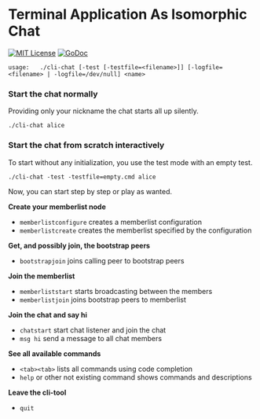 # Terminal Application As Isomorphic Chat

[![MIT License](https://img.shields.io/github/license/mashape/apistatus.svg?maxAge=2592000)](https://github.com/stefanhans/programming-reactive-systems-in-go/blob/master/LICENSE)
[![GoDoc](https://godoc.org/github.com/stefanhans/programming-reactive-systems-in-go/cli-chat?status.svg)](https://godoc.org/github.com/stefanhans/programming-reactive-systems-in-go/cli-chat)


```
usage: 	 ./cli-chat [-test [-testfile=<filename>]] [-logfile=<filename> | -logfile=/dev/null] <name>
```


### Start the chat normally

Providing only your nickname the chat starts all up silently.

```
./cli-chat alice
```


### Start the chat from scratch interactively

To start without any initialization, you use the test mode with an empty test.

```
./cli-chat -test -testfile=empty.cmd alice
```

Now, you can start step by step or play as wanted.


**Create your memberlist node**

- `memberlistconfigure` creates a memberlist configuration
- `memberlistcreate` creates the memberlist specified by the configuration


**Get, and possibly join, the bootstrap peers**

- `bootstrapjoin` joins calling peer to bootstrap peers


**Join the memberlist**

- `memberliststart` starts broadcasting between the members
- `memberlistjoin` joins bootstrap peers to memberlist


**Join the chat and say hi**

- `chatstart` start chat listener and join the chat
- `msg hi` send a message to all chat members


**See all available commands**

- `<tab><tab>` lists all commands using code completion
- `help` or other not existing command shows commands and descriptions


**Leave the cli-tool**

- `quit`


